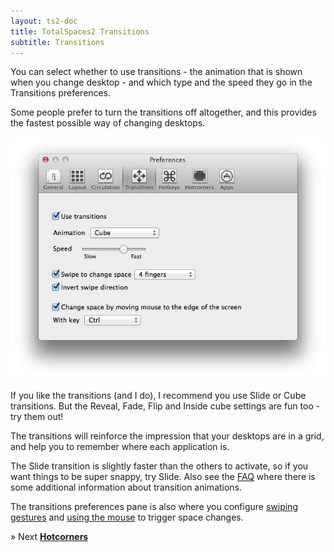 ```yaml
---
layout: ts2-doc
title: TotalSpaces2 Transitions
subtitle: Transitions
---
```


You can select whether to use transitions - the animation that is shown when you change desktop - and which type and the speed they go in the Transitions preferences.

Some people prefer to turn the transitions off altogether, and this provides the fastest possible way of changing desktops.

<img src="/images/transitions-preferences-ts2.png" class="prefs-screenshot">

If you like the transitions (and I do), I recommend you use Slide or Cube transitions. But the Reveal, Fade, Flip and Inside cube settings are fun too - try them out!

The transitions will reinforce the impression that your desktops are in a grid, and help you to remember where each application is.

The Slide transition is slightly faster than the others to activate, so if you want things to be super snappy, try Slide. Also see the [FAQ](/faq2) where there is some additional information about transition animations.

The transitions preferences pane is also where you configure [swiping gestures](/swipe2) and [using the mouse](/mouse-edges2) to trigger space changes.

&raquo; Next [**Hotcorners**](/hotcorners2)